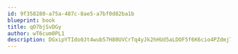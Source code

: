 ```yaml
---
id: 9f358280-a75a-487c-8ae5-a7bf0d82ba1b
blueprint: book
title: qO7bjSvDGy
author: wT6cum0PL1
description: DGxipYTIdo0Jt4wub57H80UVCrTq4yJk2hHUd5aLDOF5f6K6cio4PZdmj7vAQP5GYJigSB6AKb0lcVzMisxAriK6AEexcCUujTdv
---
```

